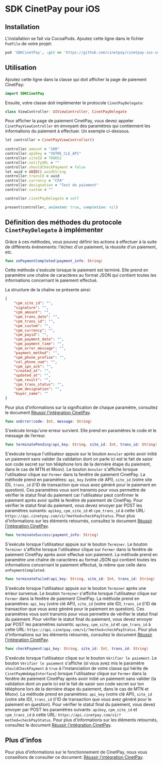 # SDK CinetPay pour iOS

## Installation

L'installation se fait via CocoaPods. Ajoutez cette ligne dans le fichier `Podfile` de votre projet:

```ruby
pod 'SDKCinetPay', :git => 'https://github.com/cinetpay/cinetpay-ios-sdk.git', :tag => '1.0.11'
```

## Utilisation

Ajoutez cette ligne dans la classe qui doit afficher la page de paiement CinetPay:

```swift
import SDKCinetPay
```

Ensuite, votre classe doit implémenter le protocole `CinetPayDelegate`:

```swift
class ViewController: UIViewController, CinetPayDelegate
```

Pour afficher la page de paiement CinetPay, vous devez appeler `CinetPayViewController` en envoyant des paramètres qui contiennent les informations du paiement à effectuer. Un exemple ci-dessous.

```ruby
let controller = CinetPayViewController()
        
controller.amount = "100"
controller.apiKey = "VOTRE_CLE_API"
controller.siteId = 709652
controller.notifyURL = ""
controller.shouldCheckPayment = false
let uuid = UUID().uuidString
controller.transId = uuid
controller.currency = "CFA"
controller.designation = "Test de paiement"
controller.custom = ""

controller.cinetPayDelegate = self

present(controller, animated: true, completion: nil)
```

## Définition des méthodes du protocole `CinetPayDelegate` à implémenter

Grâce à ces méthodes, vous pouvez définir les actions à effectuer à la suite de différents événements: l'échec d'un paiement, la réussite d'un paiement, etc.

```swift
func onPaymentCompleted(payment_info: String)
```

Cette méthode s'exécute lorsque le paiement est terminé. Elle prend en paramètre une chaîne de caractères au format JSON qui contient toutes les informations concernant le paiement effectué.

La structure de la chaîne se présente ainsi:

```json
{
	"cpm_site_id": "",
	"signature": "", 
	"cpm_amount": "", 
	"cpm_trans_date": "", 
	"cpm_trans_id": "", 
	"cpm_custom": "", 
	"cpm_currency": "", 
	"cpm_payid": "", 
	"cpm_payment_date": "", 
	"cpm_payment_time": "", 
	"cpm_error_message": "", 
	"payment_method": "", 
	"cpm_phone_prefixe": "", 
	"cel_phone_num": "", 
	"cpm_ipn_ack": "", 
	"created_at": "", 
	"updated_at": "", 
	"cpm_result": "", 
	"cpm_trans_status": "", 
	"cpm_designation": "", 
	"buyer_name": ""
}
```

Pour plus d'informations sur la signification de chaque paramètre, consultez le document [Réussir l'intégration CinetPay](https://cinetpay.com/downloads/Reussir_l_integration_CinetPay_v1.6.0.pdf).

```swift
func onError(code: Int, message: String)
```

S'exécute lorsqu'une erreur survient. Elle prend en paramètres le code et le message de l’erreur.

```swift
func terminatePending(api_key: String, site_id: Int, trans_id: String)
```

S'exécute lorsque l'utilisateur appuie sur le bouton `Annuler` après avoir initié un paiement sans valider (la validation dont on parle ici est le fait de saisir son code secret sur ton téléphone lors de la dernière étape du paiement, dans le cas de MTN et Moov). Le bouton `Annuler` s'affiche lorsque l'utilisateur clique sur `Fermer` dans la fenêtre de paiement CinetPay. La méthode prend en paramètres: `api_key` (votre clé API), `site_id` (votre site ID), `trans_id` (l'ID de transaction que vous avez généré pour le paiement en question). Ces paramètres vous sont transmis pour vous permettre de vérifier le statut final du paiement car l'utilisateur peut confirmer le paiement après avoir quitté la fenêtre de paiement de CinetPay. Pour vérifier le statut final du paiement, vous devez envoyer par POST les paramètres suivants: `apikey`, `cpm_site_id` et `cpm_trans_id` à cette URL: `https://api.cinetpay.com/v1/?method=checkPayStatus`. Pour plus d'informations sur les éléments retournés, consultez le document [Réussir l'intégration CinetPay](https://cinetpay.com/downloads/Reussir_l_integration_CinetPay_v1.6.0.pdf).

```swift
func terminateSuccess(payment_info: String)
```

S'exécute lorsque l'utilisateur appuie sur le bouton `Terminer`. Le bouton `Terminer` s'affiche lorsque l'utilisateur clique sur `Fermer` dans la fenêtre de paiement CinetPay après avoir effectué son paiement. La méthode prend en paramètre une chaîne de caractères au format JSON qui contient toutes les informations concernant le paiement effectué, la même que celle dans `onPaymentCompleted`.

```swift
func terminateFailed(api_key: String, site_id: Int, trans_id: String)
```

S'exécute lorsque l'utilisateur appuie sur le bouton `Terminer` après une erreur survenue. Le bouton `Terminer` s'affiche lorsque l'utilisateur clique sur `Fermer` dans la fenêtre de paiement CinetPay. La méthode prend en paramètres: `api_key` (votre clé API), `site_id` (votre site ID), `trans_id` (l'ID de transaction que vous avez généré pour le paiement en question). Ces paramètres vous sont transmis pour vous permettre de vérifier le statut final du paiement. Pour vérifier le statut final du paiement, vous devez envoyer par POST les paramètres suivants: `apikey`, `cpm_site_id` et `cpm_trans_id` à cette URL: `https://api.cinetpay.com/v1/?method=checkPayStatus`. Pour plus d'informations sur les éléments retournés, consultez le document [Réussir l'intégration CinetPay](https://cinetpay.com/downloads/Reussir_l_integration_CinetPay_v1.6.0.pdf).

```swift
func checkPayment(api_key: String, site_id: Int, trans_id: String)
```

S'exécute lorsque l'utilisateur clique sur le bouton `Vérifier le paiement`. Le bouton `Vérifier le paiement` s'affiche (si vous avez mis le paramètre `shouldCheckPayment` à `true` à l'instanciation de votre classe qui hérite de `CinetPayWebAppInterface`) lorsque l'utilisateur clique sur `Fermer` dans la fenêtre de paiement CinetPay après avoir initié un paiement sans valider (la validation dont on parle ici est le fait de saisir son code secret sur ton téléphone lors de la dernière étape du paiement, dans le cas de MTN et Moov). La méthode prend en paramètres: `api_key` (votre clé API), `site_id` (votre site ID), `trans_id` (l'ID de transaction que vous avez généré pour le paiement en question). Pour vérifier le statut final du paiement, vous devez envoyer par POST les paramètres suivants: `apikey`, `cpm_site_id` et `cpm_trans_id` à cette URL: `https://api.cinetpay.com/v1/?method=checkPayStatus`. Pour plus d'informations sur les éléments retournés, consultez le document [Réussir l'intégration CinetPay](https://cinetpay.com/downloads/Reussir_l_integration_CinetPay_v1.6.0.pdf).

## Plus d'infos

Pour plus d'informations sur le fonctionnement de CinetPay, nous vous conseillons de consulter ce document: [Réussir l'intégration CinetPay](https://cinetpay.com/downloads/Reussir_l_integration_CinetPay_v1.6.0.pdf).